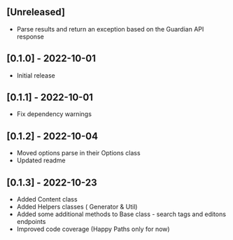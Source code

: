 ## [Unreleased]
- Parse results and return an exception based on the Guardian API response

## [0.1.0] - 2022-10-01

- Initial release

## [0.1.1] - 2022-10-01

- Fix dependency warnings

## [0.1.2] - 2022-10-04

- Moved options parse in their Options class
- Updated readme

## [0.1.3] - 2022-10-23

- Added Content class
- Added Helpers classes ( Generator & Util)
- Added some additional methods to Base class - search tags and editons endpoints
- Improved code coverage (Happy Paths only for now)
